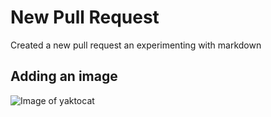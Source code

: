# New Pull Request
Created a new pull request an experimenting with markdown

## Adding an image
![Image of yaktocat](https://octodex.github.com/images/Fintechtocat.png) 


